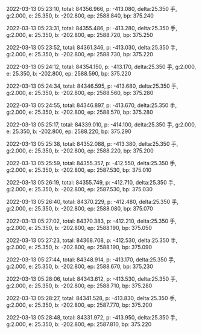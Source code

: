 2022-03-13 05:23:10, total: 84356.966, p: -413.080, delta:25.350 手, g:2.000, e: 25.350, b: -202.800, ep: 2588.840, bp: 375.240

2022-03-13 05:23:31, total: 84355.486, p: -413.280, delta:25.350 手, g:2.000, e: 25.350, b: -202.800, ep: 2588.720, bp: 375.250

2022-03-13 05:23:52, total: 84361.346, p: -413.030, delta:25.350 手, g:2.000, e: 25.350, b: -202.800, ep: 2588.730, bp: 375.220

2022-03-13 05:24:12, total: 84354.150, p: -413.170, delta:25.350 手, g:2.000, e: 25.350, b: -202.800, ep: 2588.590, bp: 375.220

2022-03-13 05:24:34, total: 84346.595, p: -413.680, delta:25.350 手, g:2.000, e: 25.350, b: -202.800, ep: 2588.560, bp: 375.280

2022-03-13 05:24:55, total: 84346.897, p: -413.670, delta:25.350 手, g:2.000, e: 25.350, b: -202.800, ep: 2588.570, bp: 375.280

2022-03-13 05:25:17, total: 84339.010, p: -414.100, delta:25.350 手, g:2.000, e: 25.350, b: -202.800, ep: 2588.220, bp: 375.290

2022-03-13 05:25:38, total: 84352.088, p: -413.380, delta:25.350 手, g:2.000, e: 25.350, b: -202.800, ep: 2588.220, bp: 375.200

2022-03-13 05:25:59, total: 84355.357, p: -412.550, delta:25.350 手, g:2.000, e: 25.350, b: -202.800, ep: 2587.530, bp: 375.010

2022-03-13 05:26:19, total: 84355.749, p: -412.710, delta:25.350 手, g:2.000, e: 25.350, b: -202.800, ep: 2587.530, bp: 375.030

2022-03-13 05:26:40, total: 84370.229, p: -412.480, delta:25.350 手, g:2.000, e: 25.350, b: -202.800, ep: 2588.080, bp: 375.070

2022-03-13 05:27:02, total: 84370.383, p: -412.210, delta:25.350 手, g:2.000, e: 25.350, b: -202.800, ep: 2588.190, bp: 375.050

2022-03-13 05:27:23, total: 84368.708, p: -412.530, delta:25.350 手, g:2.000, e: 25.350, b: -202.800, ep: 2588.190, bp: 375.090

2022-03-13 05:27:44, total: 84348.914, p: -413.170, delta:25.350 手, g:2.000, e: 25.350, b: -202.800, ep: 2588.670, bp: 375.230

2022-03-13 05:28:06, total: 84343.612, p: -413.530, delta:25.350 手, g:2.000, e: 25.350, b: -202.800, ep: 2588.710, bp: 375.280

2022-03-13 05:28:27, total: 84341.528, p: -413.830, delta:25.350 手, g:2.000, e: 25.350, b: -202.800, ep: 2587.770, bp: 375.200

2022-03-13 05:28:48, total: 84331.972, p: -413.950, delta:25.350 手, g:2.000, e: 25.350, b: -202.800, ep: 2587.810, bp: 375.220